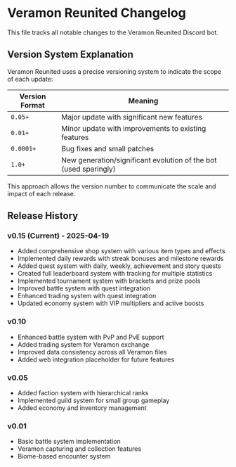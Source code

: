 # Veramon Reunited Changelog

This file tracks all notable changes to the Veramon Reunited Discord bot.

## Version System Explanation

Veramon Reunited uses a precise versioning system to indicate the scope of each update:

| Version Format | Meaning |
|----------------|---------|
| `0.05+` | Major update with significant new features |
| `0.01+` | Minor update with improvements to existing features |
| `0.0001+` | Bug fixes and small patches |
| `1.0+` | New generation/significant evolution of the bot (used sparingly) |

This approach allows the version number to communicate the scale and impact of each release.

## Release History

### v0.15 (Current) - 2025-04-19
- Added comprehensive shop system with various item types and effects
- Implemented daily rewards with streak bonuses and milestone rewards
- Added quest system with daily, weekly, achievement and story quests
- Created full leaderboard system with tracking for multiple statistics
- Implemented tournament system with brackets and prize pools
- Improved battle system with quest integration
- Enhanced trading system with quest integration
- Updated economy system with VIP multipliers and active boosts

### v0.10
- Enhanced battle system with PvP and PvE support
- Added trading system for Veramon exchange
- Improved data consistency across all Veramon files
- Added web integration placeholder for future features

### v0.05
- Added faction system with hierarchical ranks
- Implemented guild system for small group gameplay
- Added economy and inventory management

### v0.01
- Basic battle system implementation
- Veramon capturing and collection features
- Biome-based encounter system
